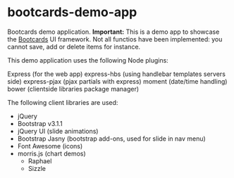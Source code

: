 bootcards-demo-app
==================

Bootcards demo application. <b>Important:</b> This is a demo app to showcase the <a href="http://bootcards.org">Bootcards</a> UI framework. Not all functios have been implemented: you cannot save, add or delete items for instance.

This demo application uses the following Node plugins:

Express (for the web app)
express-hbs (using handlebar templates servers side)
express-pjax (pjax partials with express)
moment (date/time handling)
bower (clientside libraries package manager)

The following client libraries are used:

- jQuery
- Bootstrap v3.1.1
- jQuery UI (slide animations)
- Bootstrap Jasny (bootstrap add-ons, used for slide in nav menu)
- Font Awesome (icons)
- morris.js (chart demos)
	- Raphael
	- Sizzle
	